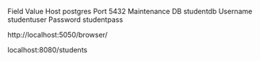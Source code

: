 Field	Value
Host	postgres
Port	5432
Maintenance DB	studentdb
Username	studentuser
Password	studentpass


http://localhost:5050/browser/


localhost:8080/students

